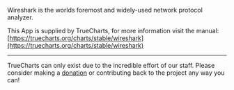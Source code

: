 Wireshark is the worlds foremost and widely-used network protocol analyzer.

This App is supplied by TrueCharts, for more information visit the manual: [https://truecharts.org/charts/stable/wireshark](https://truecharts.org/charts/stable/wireshark)

---

TrueCharts can only exist due to the incredible effort of our staff.
Please consider making a [donation](https://truecharts.org/about/sponsor) or contributing back to the project any way you can!
